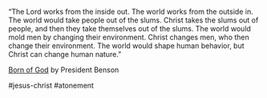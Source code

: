 “The Lord works from the inside out. The world works from the outside in. The world would take people out of the slums. Christ takes the slums out of people, and then they take themselves out of the slums. The world would mold men by changing their environment. Christ changes men, who then change their environment. The world would shape human behavior, but Christ can change human nature.”


[Born of God](https://www.churchofjesuschrist.org/study/general-conference/1985/10/born-of-god?lang=eng) by President Benson

#jesus-christ
#atonement